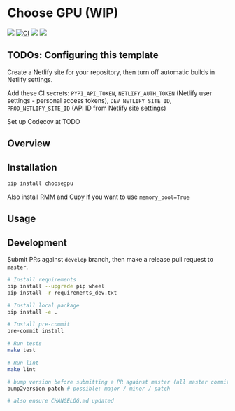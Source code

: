 # Choose GPU (WIP)

[![](https://img.shields.io/pypi/v/choosegpu.svg)](https://pypi.python.org/pypi/choosegpu)
[![CI](https://github.com/maximz/choosegpu/actions/workflows/ci.yaml/badge.svg?branch=master)](https://github.com/maximz/choosegpu/actions/workflows/ci.yaml)
[![](https://img.shields.io/badge/docs-here-blue.svg)](https://choosegpu.maximz.com)
[![](https://img.shields.io/github/stars/maximz/choosegpu?style=social)](https://github.com/maximz/choosegpu)

## TODOs: Configuring this template

Create a Netlify site for your repository, then turn off automatic builds in Netlify settings.

Add these CI secrets: `PYPI_API_TOKEN`, `NETLIFY_AUTH_TOKEN` (Netlify user settings - personal access tokens), `DEV_NETLIFY_SITE_ID`, `PROD_NETLIFY_SITE_ID` (API ID from Netlify site settings)

Set up Codecov at TODO

## Overview

## Installation

```bash
pip install choosegpu
```

Also install RMM and Cupy if you want to use `memory_pool=True`

## Usage

## Development

Submit PRs against `develop` branch, then make a release pull request to `master`.

```bash
# Install requirements
pip install --upgrade pip wheel
pip install -r requirements_dev.txt

# Install local package
pip install -e .

# Install pre-commit
pre-commit install

# Run tests
make test

# Run lint
make lint

# bump version before submitting a PR against master (all master commits are deployed)
bump2version patch # possible: major / minor / patch

# also ensure CHANGELOG.md updated
```
